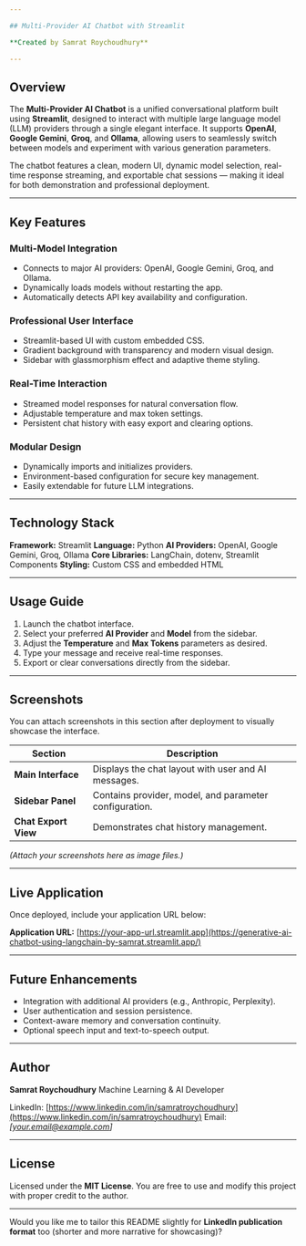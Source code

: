 ```yaml
---

## Multi-Provider AI Chatbot with Streamlit

**Created by Samrat Roychoudhury**

---
```


## Overview

The **Multi-Provider AI Chatbot** is a unified conversational platform built using **Streamlit**, designed to interact with multiple large language model (LLM) providers through a single elegant interface.
It supports **OpenAI**, **Google Gemini**, **Groq**, and **Ollama**, allowing users to seamlessly switch between models and experiment with various generation parameters.

The chatbot features a clean, modern UI, dynamic model selection, real-time response streaming, and exportable chat sessions — making it ideal for both demonstration and professional deployment.

---

## Key Features

### Multi-Model Integration

* Connects to major AI providers: OpenAI, Google Gemini, Groq, and Ollama.
* Dynamically loads models without restarting the app.
* Automatically detects API key availability and configuration.

### Professional User Interface

* Streamlit-based UI with custom embedded CSS.
* Gradient background with transparency and modern visual design.
* Sidebar with glassmorphism effect and adaptive theme styling.

### Real-Time Interaction

* Streamed model responses for natural conversation flow.
* Adjustable temperature and max token settings.
* Persistent chat history with easy export and clearing options.

### Modular Design

* Dynamically imports and initializes providers.
* Environment-based configuration for secure key management.
* Easily extendable for future LLM integrations.

---

## Technology Stack

**Framework:** Streamlit
**Language:** Python
**AI Providers:** OpenAI, Google Gemini, Groq, Ollama
**Core Libraries:** LangChain, dotenv, Streamlit Components
**Styling:** Custom CSS and embedded HTML

---

## Usage Guide

1. Launch the chatbot interface.
2. Select your preferred **AI Provider** and **Model** from the sidebar.
3. Adjust the **Temperature** and **Max Tokens** parameters as desired.
4. Type your message and receive real-time responses.
5. Export or clear conversations directly from the sidebar.

---

## Screenshots

You can attach screenshots in this section after deployment to visually showcase the interface.

| Section              | Description                                            |
| -------------------- | ------------------------------------------------------ |
| **Main Interface**   | Displays the chat layout with user and AI messages.    |
| **Sidebar Panel**    | Contains provider, model, and parameter configuration. |
| **Chat Export View** | Demonstrates chat history management.                  |

*(Attach your screenshots here as image files.)*

---

## Live Application

Once deployed, include your application URL below:

**Application URL:** [https://your-app-url.streamlit.app](https://generative-ai-chatbot-using-langchain-by-samrat.streamlit.app/)

---

## Future Enhancements

* Integration with additional AI providers (e.g., Anthropic, Perplexity).
* User authentication and session persistence.
* Context-aware memory and conversation continuity.
* Optional speech input and text-to-speech output.

---

## Author

**Samrat Roychoudhury**
Machine Learning & AI Developer

LinkedIn: [https://www.linkedin.com/in/samratroychoudhury](https://www.linkedin.com/in/samratroychoudhury)
Email: *[[your.email@example.com](mailto:your.email@example.com)]*

---

## License

Licensed under the **MIT License**.
You are free to use and modify this project with proper credit to the author.

---

Would you like me to tailor this README slightly for **LinkedIn publication format** too (shorter and more narrative for showcasing)?

